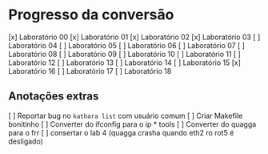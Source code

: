 # Progresso da conversão

[x] Laboratório 00
[x] Laboratório 01
[x] Laboratório 02
[x] Laboratório 03
[ ] Laboratório 04
[ ] Laboratório 05
[ ] Laboratório 06
[ ] Laboratório 07
[ ] Laboratório 08
[ ] Laboratório 09
[ ] Laboratório 10
[ ] Laboratório 11
[ ] Laboratório 12
[ ] Laboratório 13
[ ] Laboratório 14
[ ] Laboratório 15
[x] Laboratório 16
[ ] Laboratório 17
[ ] Laboratório 18

## Anotações extras
[ ] Reportar bug no `kathara list` com usuário comum
[ ] Criar Makefile bonitinho
[ ] Converter do ifconfig para o ip * tools
[ ] Converter do quagga para o frr
[ ] consertar o lab 4 (quagga crasha quando eth2 ro rot5 é desligado)
